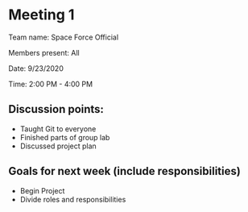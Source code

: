 # Meeting 1

Team name: Space Force Official 


Members present: All


Date: 9/23/2020


Time: 2:00 PM - 4:00 PM

## Discussion points: 

* Taught Git to everyone
* Finished parts of group lab
* Discussed project plan

## Goals for next week (include responsibilities)

* Begin Project
* Divide roles and responsibilities


